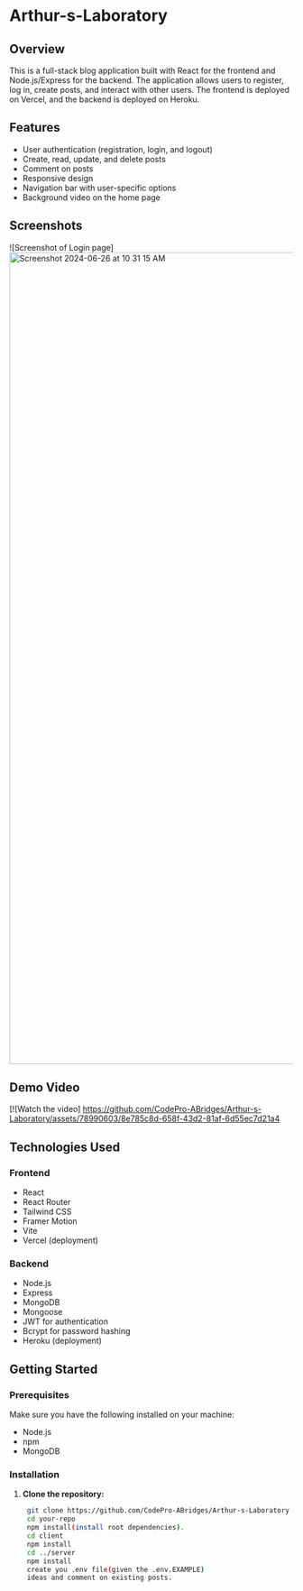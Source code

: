 # Arthur-s-Laboratory

## Overview

This is a full-stack blog application built with React for the frontend and Node.js/Express for the backend. The application allows users to register, log in, create posts, and interact with other users. The frontend is deployed on Vercel, and the backend is deployed on Heroku.

## Features

- User authentication (registration, login, and logout)
- Create, read, update, and delete posts
- Comment on posts
- Responsive design
- Navigation bar with user-specific options
- Background video on the home page

## Screenshots

![Screenshot of Login page]<img width="1440" alt="Screenshot 2024-06-26 at 10 31 15 AM" src="https://github.com/CodePro-ABridges/Arthur-s-Laboratory/assets/78990603/0ab74b71-6ceb-4e52-9803-37eb3018d2c6">

## Demo Video

[![Watch the video]
https://github.com/CodePro-ABridges/Arthur-s-Laboratory/assets/78990603/8e785c8d-658f-43d2-81af-6d55ec7d21a4

## Technologies Used

### Frontend

- React
- React Router
- Tailwind CSS
- Framer Motion
- Vite
- Vercel (deployment)

### Backend

- Node.js
- Express
- MongoDB
- Mongoose
- JWT for authentication
- Bcrypt for password hashing
- Heroku (deployment)

## Getting Started

### Prerequisites

Make sure you have the following installed on your machine:

- Node.js
- npm
- MongoDB

### Installation

1. **Clone the repository:**

   ```sh
    git clone https://github.com/CodePro-ABridges/Arthur-s-Laboratory
    cd your-repo
    npm install(install root dependencies).
    cd client
    npm install
    cd ../server
    npm install
    create you .env file(given the .env.EXAMPLE)
    ideas and comment on existing posts.
   ```

